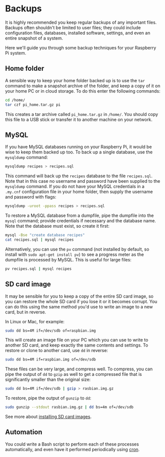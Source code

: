 # Backups

It is highly recommended you keep regular backups of any important files. Backups often shouldn't be limited to user files; they could include configuration files, databases, installed software, settings, and even an entire snapshot of a system.

Here we'll guide you through some backup techniques for your Raspberry Pi system.

## Home folder

A sensible way to keep your home folder backed up is to use the `tar` command to make a snapshot archive of the folder, and keep a copy of it on your home PC or in cloud storage. To do this enter the following commands:

```bash
cd /home/
tar czf pi_home.tar.gz pi
```

This creates a tar archive called `pi_home.tar.gz` in `/home/`. You should copy this file to a USB stick or transfer it to another machine on your network.

## MySQL

If you have MySQL databases running on your Raspberry Pi, it would be wise to keep them backed up too. To back up a single database, use the `mysqldump` command:

```bash
mysqldump recipes > recipes.sql
```

This command will back up the `recipes` database to the file `recipes.sql`. Note that in this case no username and password have been supplied to the `mysqldump` command. If you do not have your MySQL credentials in a `.my.cnf` configuration file in your home folder, then supply the username and password with flags:

```bash
mysqldump -uroot -ppass recipes > recipes.sql
```

To restore a MySQL database from a dumpfile, pipe the dumpfile into the `mysql` command; provide credentials if necessary and the database name. Note that the database must exist, so create it first:

```bash
mysql -Bse "create database recipes"
cat recipes.sql | mysql recipes
```

Alternatively, you can use the `pv` command (not installed by default, so install with `sudo apt-get install pv`) to see a progress meter as the dumpfile is processed by MySQL. This is useful for large files:

```bash
pv recipes.sql | mysql recipes
```

## SD card image

It may be sensible for you to keep a copy of the entire SD card image, so you can restore the whole SD card if you lose it or it becomes corrupt. You can do this using the same method you'd use to write an image to a new card, but in reverse.

In Linux or Mac, for example:

```bash
sudo dd bs=4M if=/dev/sdb of=raspbian.img
```

This will create an image file on your PC which you can use to write to another SD card, and keep exactly the same contents and settings. To restore or clone to another card, use `dd` in reverse:

```bash
sudo dd bs=4M if=raspbian.img of=/dev/sdb
```

These files can be very large, and compress well. To compress, you can pipe the output of ```dd``` to ```gzip``` as well to get a compressed file that is significantly smaller than the original size:

```bash
sudo dd bs=4M if=/dev/sdb | gzip > rasbian.img.gz
```

To restore, pipe the output of `gunzip` to `dd`:

```bash
sudo gunzip --stdout rasbian.img.gz | dd bs=4m of=/dev/sdb
```

See more about [installing SD card images](../../installation/installing-images/README.md).

## Automation

You could write a Bash script to perform each of these processes automatically, and even have it performed periodically using [cron](../usage/cron.md).
